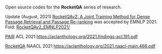Open source codes for the **RocketQA** series of research.

Update (August, 2021)  [RocketQAv2: A Joint Training Method for Dense Passage Retrieval and Passage Re-ranking](https://aclanthology.org/2021.emnlp-main.224.pdf) was accepted by EMNLP 2021. Fold: [RocketQAv2_EMNLP2021/](RocketQAv2_EMNLP2021/)

[PAIR](PAIR_ACL2021/) ACL 2021  https://aclanthology.org/2021.findings-acl.191.pdf 

[RocketQA](RocketQA_NAACL2021/) NAACL 2021  https://aclanthology.org/2021.naacl-main.466.pdf 
